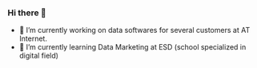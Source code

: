 ### Hi there 👋

- 🔭 I’m currently working on data softwares for several customers at AT Internet.
- 🌱 I’m currently learning Data Marketing at ESD (school specialized in digital field)
